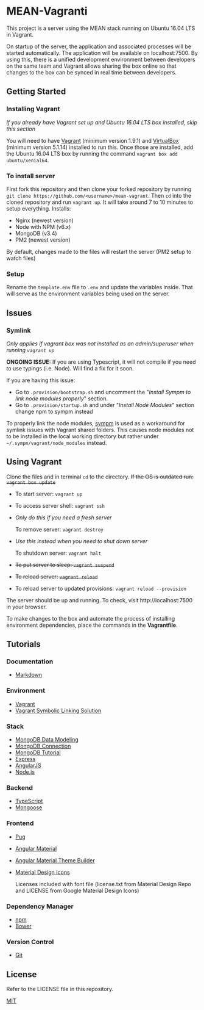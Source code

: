 # MEAN-Vagranti
This project is a server using the MEAN stack running on Ubuntu 16.04 LTS in Vagrant.

On startup of the server, the application and associated processes will be started automatically. The application will be available on localhost:7500. By using this, there is a unified development environment between developers on the same team and Vagrant allows sharing the box online so that changes to the box can be synced in real time between developers.

## Getting Started
### Installing Vagrant
*If you already have Vagrant set up and Ubuntu 16.04 LTS box installed, skip this section*

You will need to have [Vagrant](https://www.vagrantup.com/intro/getting-started/index.html "Getting Started - Vagrant by HashiCorp") (minimum version 1.9.1) and [VirtualBox](https://www.virtualbox.org/wiki/Downloads "Downloads - Oracle VM VirtualBox") (minimum version 5.1.14) installed to run this. Once those are installed, add the Ubuntu 16.04 LTS box by running the command `vagrant box add ubuntu/xenial64`.

### To install server
First fork this repository and then clone your forked repository by running `git clone https://github.com/<username>/mean-vagrant`. Then `cd` into the cloned repository and run `vagrant up`. It will take around 7 to 10 minutes to setup everything. Installs:
- Nginx (newest version)
- Node with NPM (v6.x)
- MongoDB (v3.4)
- PM2 (newest version)

By default, changes made to the files will restart the server (PM2 setup to watch files)

### Setup
Rename the `template.env` file to `.env` and update the variables inside. That will serve as the environment variables being used on the server.

## Issues
### Symlink
*Only applies if vagrant box was not installed as an admin/superuser when running `vagrant up`*

__ONGOING ISSUE:__ If you are using Typescript, it will not compile if you need to use typings (i.e. Node). Will find a fix for it soon.

If you are having this issue:
- Go to `.provision/bootstrap.sh` and uncomment the "*Install Sympm to link node modules properly*" section. 
- Go to `.provision/startup.sh` and under "*Install Node Modules*" section change npm to sympm instead

To properly link the node modules, [sympm](https://www.npmjs.com/package/sympm "sympm") is used as a workaround for symlink issues with Vagrant shared folders. This causes node modules not to be installed in the local working directory but rather under `~/.sympm/vagrant/node_modules` instead.

## Using Vagrant
Clone the files and in terminal `cd` to the directory.
~~If the OS is outdated run: `vagrant box update`~~

- To start server: `vagrant up`
- To access server shell: `vagrant ssh`
- *Only do this if you need a fresh server*

    To remove server: `vagrant destroy`

- *Use this instead when you need to shut down server*

    To shutdown server: `vagrant halt`

- ~~To put server to sleep: `vagrant suspend`~~
- ~~To reload server: `vagrant reload`~~
- To reload server to updated provisions: `vagrant reload --provision`

The server should be up and running. To check, visit http://localhost:7500 in your browser.

To make changes to the box and automate the process of installing environment dependencies, place the commands in the __Vagrantfile__.

## Tutorials
### Documentation
- [Markdown](https://github.com/adam-p/markdown-here/wiki/Markdown-Cheatsheet "Markdown Cheat Sheet")
### Environment
- [Vagrant](https://www.vagrantup.com/docs/ "Vagrant Docs")
- [Vagrant Symbolic Linking Solution](http://blog.rudylee.com/2014/10/27/symbolic-links-with-vagrant-windows/ "Vagrant Symbolic Linking Solution")
### Stack
- [MongoDB Data Modeling](https://docs.mongodb.com/manual/core/data-modeling-introduction/ "MongoDB Data Modeling")
- [MongoDB Connection](http://mongodb.github.io/node-mongodb-native/2.2/tutorials/connect/ "MongoDB Node Connection Tutorial")
- [MongoDB Tutorial](https://www.tutorialspoint.com/mongodb/ "MongoDB Tutorial")
- [Express](https://expressjs.com/en/4x/api.html "Express Web Application Framework")
- [AngularJS](https://angularjs.org "AngularJS Site")
- [Node.js](https://nodejs.org/dist/v6.10.0/docs/api/ "Node.js v6.10.0 Docs")
### Backend
- [TypeScript](https://www.typescriptlang.org/docs/tutorial.html "Typescript Tutorial")
- [Mongoose](http://mongoosejs.com/docs/index.html "Mongoose Quick Start")
### Frontend
- [Pug](https://pugjs.org/api/getting-started.html "Pug HTML Template Engine Docs")
- [Angular Material](https://material.angularjs.org/latest/getting-started "Angular Material Getting Started")
- [Angular Material Theme Builder](http://mcg.mbitson.com/#!?mcgpalette0=%233d8af7&mcgpalette1=%23f7b83d&themename=ch "Angular Material Theme Builder")
- [Material Design Icons](https://github.com/Templarian/MaterialDesign "Material Design Icons")

    Licenses included with font file (license.txt from Material Design Repo and LICENSE from Google Material Design Icons)

### Dependency Manager
- [npm](https://docs.npmjs.com/ "npm Documentation")
- [Bower](https://bower.io/ "Bower Web Package Manager")
### Version Control
- [Git](https://git-scm.com/docs "Git Reference Manual")

## License
Refer to the LICENSE file in this repository.

[MIT](https://opensource.org/licenses/MIT "MIT License")

